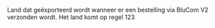 Land dat geëxporteerd wordt wanneer er een bestelling via BluCom V2 verzonden wordt. Het land komt op regel 123
